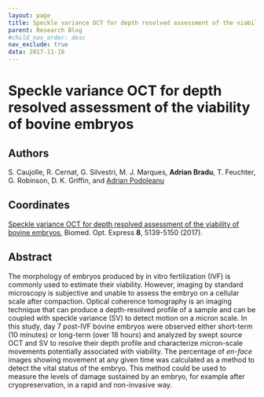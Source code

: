 ```yaml
---
layout: page
title: Speckle variance OCT for depth resolved assessment of the viability of bovine embryos
parent: Research Blog
#child_nav_order: desc
nav_exclude: true
data: 2017-11-18
---
```

# Speckle variance OCT for depth resolved assessment of the viability of bovine embryos

## Authors
S. Caujolle, R. Cernat, G. Silvestri, M. J. Marques, **Adrian Bradu**, T. Feuchter, G. Robinson, D. K. Griffin, and [Adrian Podoleanu](https://www.kent.ac.uk/research/academics/profiles/podoleanu.html)

## Coordinates
[Speckle variance OCT for depth resolved assessment of the viability of bovine embryos](https://doi.org/10.1364/BOE.8.005139), Biomed. Opt. Express **8**, 5139-5150 (2017).

## Abstract ##
The morphology of embryos produced by in vitro fertilization (IVF) is commonly used to estimate their viability. However, imaging by standard microscopy is subjective and unable to assess the embryo on a cellular scale after compaction. Optical coherence tomography is an imaging technique that can produce a depth-resolved profile of a sample and can be coupled with speckle variance (SV) to detect motion on a micron scale. In this study, day 7 post-IVF bovine embryos were observed either short-term (10 minutes) or long-term (over 18 hours) and analyzed by swept source OCT and SV to resolve their depth profile and characterize micron-scale movements potentially associated with viability. The percentage of *en-face* images showing movement at any given time was calculated as a method to detect the vital status of the embryo. This method could be used to measure the levels of damage sustained by an embryo, for example after cryopreservation, in a rapid and non-invasive way.